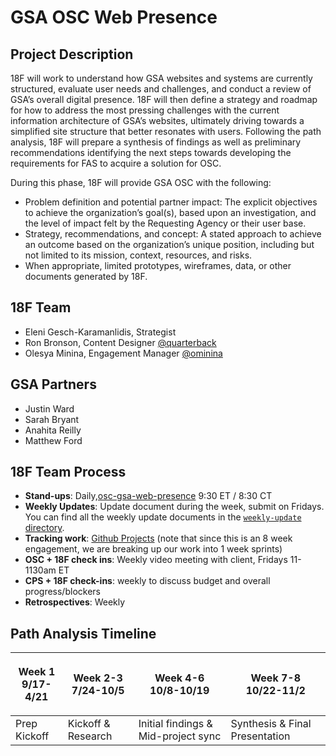 # GSA OSC Web Presence

## Project Description
18F will work to understand how GSA websites and systems are currently structured, evaluate user needs and challenges, and conduct a review of GSA’s overall digital presence. 18F will then define a strategy and roadmap for how to address the most pressing challenges with the current information architecture of GSA’s websites, ultimately driving towards a simplified site structure that better resonates with users. Following the path analysis, 18F will prepare a synthesis of findings as well as preliminary recommendations identifying the next steps towards developing the requirements for FAS to acquire a solution for OSC.  

During this phase, 18F will provide GSA OSC with the following:

- Problem definition and potential partner impact: The explicit objectives to achieve the organization’s goal(s), based upon an investigation, and the level of impact felt by the Requesting Agency or their user base.
- Strategy, recommendations, and concept: A stated approach to achieve an outcome based on the organization’s unique position, including but not limited to its mission, context, resources, and risks.
- When appropriate, limited prototypes, wireframes, data, or other documents generated by 18F.

## 18F Team

- Eleni Gesch-Karamanlidis, Strategist
- Ron Bronson, Content Designer [@quarterback](https://github.com/quarterback)
- Olesya Minina, Engagement Manager [@ominina](https://github.com/ominina)

## GSA Partners
- Justin Ward 
- Sarah Bryant
- Anahita Reilly 
- Matthew Ford

## 18F Team Process

- **Stand-ups**: Daily,[osc-gsa-web-presence][slack-channel] 9:30 ET / 8:30 CT
- **Weekly Updates**: Update document during the week, submit on Fridays. You can
  find all the weekly update documents in the [`weekly-update`
  directory](./weekly-update).
- **Tracking work**: [Github Projects](https://github.com/18F/osc-website-pa/projects) (note that since this is an 8 week engagement, we are breaking up our work into 1 week sprints)
- **OSC + 18F check ins**: Weekly video meeting with client, Fridays 11-1130am ET
- **CPS + 18F check-ins**: weekly to discuss budget and overall progress/blockers
- **Retrospectives**: Weekly

<!-- Read more about the Team Process in the [TeamProcess.md](TeamProcess.md) documentation. -->

## Path Analysis Timeline
| <p align=center> Week 1 <br> 9/17-4/21 </p> | <p align=center> Week 2-3 <br> 7/24-10/5 </p> | <p align=center> Week 4-6 <br> 10/8-10/19 </p> | <p align=center> Week 7-8 <br> 10/22-11/2 </p> |
| ------ | -------- | -------- | -------- |
| Prep Kickoff | Kickoff & Research | Initial findings & Mid-project sync | Synthesis & Final Presentation | 

[slack-channel]: https://gsa-tts.slack.com/messages/CCMV970G1
